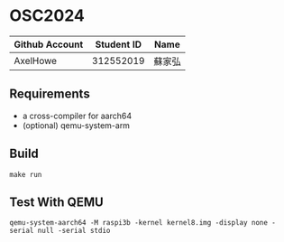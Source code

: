 # OSC2024

| Github Account | Student ID | Name          |
| -------------- | ---------- | ------------- |
| AxelHowe       | 312552019  | 蘇家弘        |

## Requirements

* a cross-compiler for aarch64
* (optional) qemu-system-arm

## Build 

```
make run
```

## Test With QEMU

```
qemu-system-aarch64 -M raspi3b -kernel kernel8.img -display none -serial null -serial stdio
```